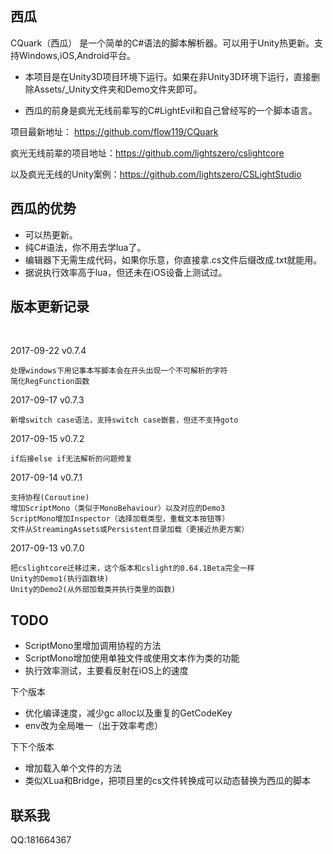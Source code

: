 ## 西瓜
CQuark（西瓜） 是一个简单的C#语法的脚本解析器。可以用于Unity热更新。支持Windows,iOS,Android平台。

* 本项目是在Unity3D项目环境下运行。如果在非Unity3D环境下运行，直接删除Assets/_Unity文件夹和Demo文件夹即可。

* 西瓜的前身是疯光无线前辈写的C#LightEvil和自己曾经写的一个脚本语言。

项目最新地址：    	https://github.com/flow119/CQuark

疯光无线前辈的项目地址：https://github.com/lightszero/cslightcore

以及疯光无线的Unity案例：https://github.com/lightszero/CSLightStudio



## 西瓜的优势

* 可以热更新。
* 纯C#语法，你不用去学lua了。
* 编辑器下无需生成代码，如果你乐意，你直接拿.cs文件后缀改成.txt就能用。
* 据说执行效率高于lua，但还未在iOS设备上测试过。




## 版本更新记录
     
     
     
2017-09-22 v0.7.4
    
    处理windows下用记事本写脚本会在开头出现一个不可解析的字符
    简化RegFunction函数

2017-09-17 v0.7.3
    
    新增switch case语法，支持switch case嵌套，但还不支持goto

2017-09-15 v0.7.2
    
    if后接else if无法解析的问题修复

2017-09-14 v0.7.1
    
    支持协程(Coroutine)
    增加ScriptMono（类似于MonoBehaviour）以及对应的Demo3
    ScriptMono增加Inspector（选择加载类型，重载文本按钮等）
    文件从StreamingAssets或Persistent目录加载（更接近热更方案）

2017-09-13 v0.7.0
    
    把cslightcore迁移过来，这个版本和cslight的0.64.1Beta完全一样
    Unity的Demo1(执行函数块)
    Unity的Demo2(从外部加载类并执行类里的函数)


## TODO
* ScriptMono里增加调用协程的方法
* ScriptMono增加使用单独文件或使用文本作为类的功能
* 执行效率测试，主要看反射在iOS上的速度

下个版本
* 优化编译速度，减少gc alloc以及重复的GetCodeKey
* env改为全局唯一（出于效率考虑）

下下个版本
* 增加载入单个文件的方法
* 类似XLua和Bridge，把项目里的cs文件转换成可以动态替换为西瓜的脚本


## 联系我
QQ:181664367
